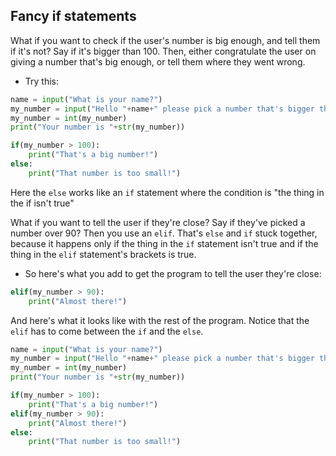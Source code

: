 ## Fancy if statements

What if you want to check if the user's number is big enough, and tell them if it's not? Say if it's bigger than 100. Then, either congratulate the user on giving a number that's big enough, or tell them where they went wrong. 

+ Try this:

```python
name = input("What is your name?")
my_number = input("Hello "+name+" please pick a number that's bigger than 100")
my_number = int(my_number)
print("Your number is "+str(my_number))

if(my_number > 100):
    print("That's a big number!")
else:
    print("That number is too small!")
```

  Here the `else` works like an `if` statement where the condition is "the thing in the if isn't true"

What if you want to tell the user if they're close? Say if they've picked a number over 90?
Then you use an `elif`. That's `else` and `if` stuck together, because it happens only if the thing in the `if` statement isn't true and if the thing in the `elif` statement's brackets is true. 

+ So here's what you add to get the program to tell the user they're close:
```python
elif(my_number > 90):
    print("Almost there!")
```
And here's what it looks like with the rest of the program. Notice that the `elif` has to come between the `if` and the `else`.
```python
name = input("What is your name?")
my_number = input("Hello "+name+" please pick a number that's bigger than 100")
my_number = int(my_number)
print("Your number is "+str(my_number))

if(my_number > 100):
    print("That's a big number!")
elif(my_number > 90):
    print("Almost there!")
else:
    print("That number is too small!")
```
